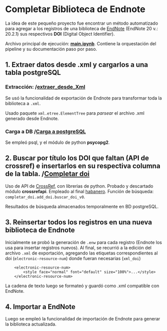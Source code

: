 # Completar Biblioteca de Endnote

La idea de este pequeño proyecto fue encontrar un método automatizado para agregar a los registros de una biblioteca de [EndNote](https://endnote.com/) (EndNote 20 v.: 20.2.1) sus respectivos **DOI** (Digital Object Identifier).

Archivo principal de ejecución: **[main.ipynb](main.ipynb)**. Contiene la orquestación del pipeline y su documentación paso por paso.

## 1. Extraer datos desde .xml y cargarlos a una tabla postgreSQL
### Extracción: /[extraer_desde_Xml](extraer_desde_xml)
Se usó la funcionalidad de exportación de Endnote para transformar toda la biblioteca a `.xml`.

Usado paquete `xml.etree.ElementTree` para *parsear* el archivo .xml generado desde Endnote.

### Carga a DB /[Carga a postgreSQL](carga_posgres)
Se empleó psql, y el módulo de python **psycopg2**.

## 2. Buscar por título los DOI que faltan (API de crossref) e insertarlos en su respectiva columna de la tabla. /[Completar doi](completar_doi)
Uso de API de [CrossRef](https://search.crossref.org/), con librerias de python. Probado y descartado módulo **crossrefapi**. Empleado al final [habanero](https://pypi.org/project/habanero/). Función de búsqueda: `completar_doi.add_doi.buscar_doi_v0`.

Resultados de búsqueda almacenados temporalmente en BD postgreSQL.

## 3. Reinsertar todos los registros en una nueva biblioteca de Endnote
Inicialmente se probó la generación de `.enw` para cada registro (Endnote los usa para insertar registros nuevos). Al final, se recurrió a la edición del archivo `.xml` de exportación, agregando las etiquetas correspondientes al doi (`electronic-resource-num`)  donde fueran necesarias (`xml_doi`)

```
    <electronic-resource-num>
        <style face="normal" font="default" size="100%">...</style>
    </electronic-resource-num>
```
La cadena de texto luego se formateó y guardó como .xml compatible con EndNote.

## 4. Importar a EndNote
Luego se empleó la funcionalidad de importación de Endnote para generar la biblioteca actualizada.